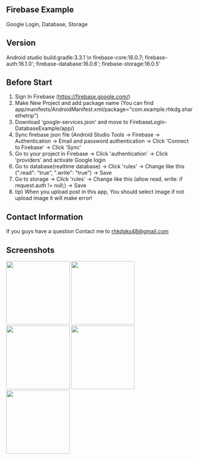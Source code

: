 Firebase Example
-----------------
Google Login, Database, Storage

Version
--------
Android studio build:gradle:3.3.1
\n firebase-core:16.0.7; firebase-auth:16.1.0'; firebase-database:16.0.6'; firebase-storage:16.0.5'

Before Start
------------
1. Sign In Firebase (https://firebase.google.com/)
2. Make New Project and add package name (You can find app/manifests/AndroidManifest.xml/package="com.example.rhkdg.sharethetrip")
3. Download 'google-services.json' and move to FirebaseLogin-DatabaseExample/app/)
4. Sync firebase json file (Android Studio Tools -> Firebase -> Authentication -> Email and password authentication -> Click 'Connect to Firebase' -> Click 'Sync'
5. Go to your project in Firebase -> Click 'authentication' -> Click 'providers' and activate Google login
6. Go to database(realtime database) -> Click 'rules' -> Change like this (".read": "true", ".write": "true") -> Save
7. Go to storage -> Click 'rules' -> Change like this (allow read, write: if request.auth != null;) -> Save
8. tip) When you upload post in this app, You should select image if not upload image it will make error!

Contact Information
--------------------
If you guys have a question Contact me to rhkdgks48@gmail.com

Screenshots
-----------

<div>
  <img width="170" src="https://user-images.githubusercontent.com/45925992/53642651-a0e96000-3c75-11e9-88b1-aa338002661a.jpg">
  <img width="170" src="https://user-images.githubusercontent.com/45925992/53642666-a646aa80-3c75-11e9-9132-ab116e2dd568.png">
  <img width="170" src="https://user-images.githubusercontent.com/45925992/53642674-aa72c800-3c75-11e9-9b5e-13942e71420b.png">
  <img width="170" src="https://user-images.githubusercontent.com/45925992/53642691-ae064f00-3c75-11e9-95bf-c0e4612634a8.png">
  <img width="170" src="https://user-images.githubusercontent.com/45925992/53642709-b068a900-3c75-11e9-8cf0-cf4be39590b9.png">
</div>


